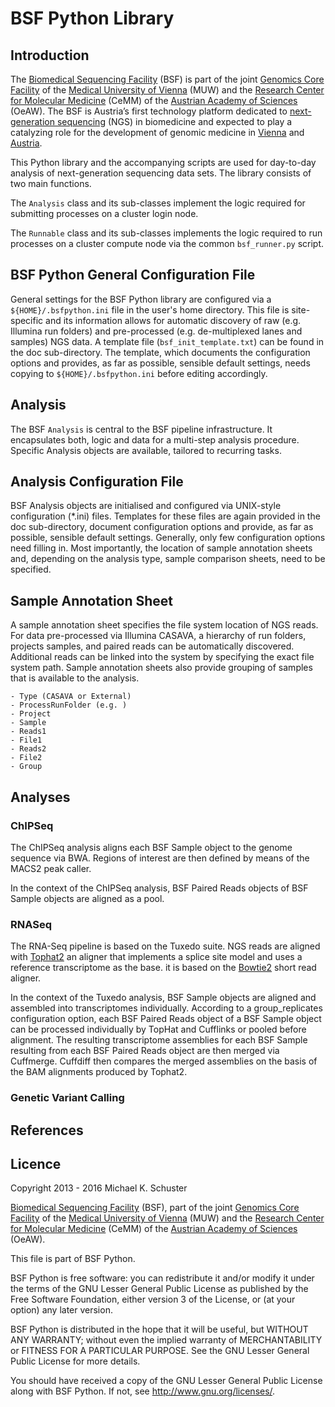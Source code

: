 # BSF Python Library

## Introduction

The [Biomedical Sequencing Facility](http://www.biomedical-sequencing.at/) (BSF) is part of the
joint [Genomics Core Facility](http://corefacilities.meduniwien.ac.at/genomics/?L=1) of the
[Medical University of Vienna](http://www.meduniwien.ac.at/) (MUW) and the
[Research Center for Molecular Medicine](http://www.cemm.oeaw.ac.at/) (CeMM) of the
[Austrian Academy of Sciences](http://www.oeaw.ac.at/) (OeAW).
The BSF is Austria’s first technology platform dedicated to
[next-generation sequencing](http://en.wikipedia.org/wiki/DNA_sequencing#Next-generation_methods) (NGS)
in biomedicine and expected to play a catalyzing role for the
development of genomic medicine in [Vienna](http://en.wikipedia.org/wiki/Vienna) and
[Austria](http://en.wikipedia.org/wiki/Austria).

This Python library and the accompanying scripts are used for day-to-day analysis of
next-generation sequencing data sets. The library consists of two main functions.

The `Analysis` class and its sub-classes implement the logic required for submitting processes on a
cluster login node.

The `Runnable` class and its sub-classes implements the logic required to run processes on a
cluster compute node via the common `bsf_runner.py` script.

## BSF Python General Configuration File

General settings for the BSF Python library are configured via a `${HOME}/.bsfpython.ini` file
in the user's home directory. This file is site-specific and its information allows for automatic
discovery of raw (e.g. Illumina run folders) and pre-processed (e.g. de-multiplexed lanes and samples)
NGS data. A template file (`bsf_init_template.txt`) can be found in the doc sub-directory. The template,
which documents the configuration options and provides, as far as possible, sensible default settings,
needs copying to `${HOME}/.bsfpython.ini` before editing accordingly.

## Analysis

The BSF `Analysis` is central to the BSF pipeline infrastructure. It encapsulates both, logic and data
for a multi-step analysis procedure. Specific Analysis objects are available, tailored to recurring
tasks.

## Analysis Configuration File

BSF Analysis objects are initialised and configured via UNIX-style configuration (*.ini) files.
Templates for these files are again provided in the doc sub-directory, document configuration options and
provide, as far as possible, sensible default settings. Generally, only few configuration
options need filling in. Most importantly, the location of sample annotation sheets and, depending on the
analysis type, sample comparison sheets, need to be specified.

## Sample Annotation Sheet

A sample annotation sheet specifies the file system location of NGS reads. For data pre-processed via
Illumina CASAVA, a hierarchy of run folders, projects samples, and paired reads can be automatically
discovered. Additional reads can be linked into the system by specifying the exact file system path.
Sample annotation sheets also provide grouping of samples that is available to the analysis.

    - Type (CASAVA or External)
    - ProcessRunFolder (e.g. )
    - Project
    - Sample
    - Reads1
    - File1
    - Reads2
    - File2
    - Group

## Analyses

### ChIPSeq

The ChIPSeq analysis aligns each BSF Sample object to the genome sequence via BWA. Regions of interest
are then defined by means of the MACS2 peak caller.

In the context of the ChIPSeq analysis, BSF Paired Reads objects of BSF Sample objects are aligned as a pool.


### RNASeq

The RNA-Seq pipeline is based on the Tuxedo suite. NGS reads are aligned with
[Tophat2](http://ccb.jhu.edu/software/tophat/index.shtml) an aligner that
implements a splice site model and uses a reference transcriptome as the base.
it is based on the [Bowtie2](http://bowtie-bio.sourceforge.net/bowtie2/index.shtml) short read aligner.

In the context of the Tuxedo analysis, BSF Sample objects are aligned and assembled into transcriptomes individually.
According to a group_replicates configuration option, each BSF Paired Reads object of a BSF Sample object can be
processed individually by TopHat and Cufflinks or pooled before alignment. The resulting transcriptome assemblies
for each BSF Sample resulting from each BSF Paired Reads object are then merged via Cuffmerge. Cuffdiff then compares
the merged assemblies on the basis of the BAM alignments produced by Tophat2.

### Genetic Variant Calling

## References


## Licence

Copyright 2013 - 2016 Michael K. Schuster

[Biomedical Sequencing Facility](http://www.biomedical-sequencing.at/) (BSF),
part of the joint
[Genomics Core Facility](http://corefacilities.meduniwien.ac.at/genomics/?L=1) of the
[Medical University of Vienna](http://www.meduniwien.ac.at/) (MUW) and the
[Research Center for Molecular Medicine](http://www.cemm.oeaw.ac.at/) (CeMM) of the
[Austrian Academy of Sciences](http://www.oeaw.ac.at/) (OeAW).


This file is part of BSF Python.

BSF Python is free software: you can redistribute it and/or modify
it under the terms of the GNU Lesser General Public License as published by
the Free Software Foundation, either version 3 of the License, or
(at your option) any later version.

BSF Python is distributed in the hope that it will be useful,
but WITHOUT ANY WARRANTY; without even the implied warranty of
MERCHANTABILITY or FITNESS FOR A PARTICULAR PURPOSE.  See the
GNU Lesser General Public License for more details.

You should have received a copy of the GNU Lesser General Public License
along with BSF Python.  If not, see <http://www.gnu.org/licenses/>.
